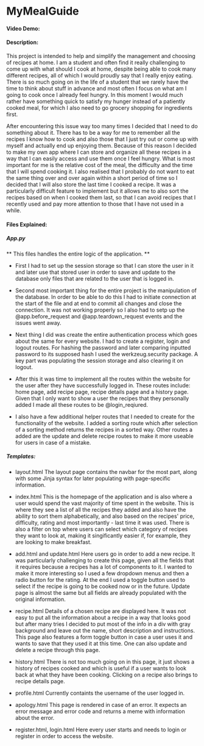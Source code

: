 # MyMealGuide

#### Video Demo:

#### Description:

This project is intended to help and simplify the management and choosing of recipes at home. I am a student and often find it really challenging to come up with what should I cook at home, despite being able to cook many different recipes, all of which I would proudly say that I really enjoy eating. There is so much going on in the life of a student that we rarely have the time to think about stuff in advance and most often I focus on what am I going to cook once I already feel hungry. In this moment I would much rather have something quick to satisfy my hunger instead of a patiently cooked meal, for which I also need to go grocery shopping for ingredients first.

After encountering this issue way too many times I decided that I need to do something about it. There has to be a way for me to remember all the recipes I know how to cook and also those that I just try out or come up with myself and actually end up enjoying them. Because of this reason I decided to make my own app where I can store and organize all these recipes in a way that I can easily access and use them once I feel hungry. What is most important for me is the relative cost of the meal, the difficulty and the time that I will spend cooking it. I also realised that I probably do not want to eat the same thing over and over again within a short period of time so I decided that I will also store the last time I cooked a recipe. It was a particularly difficult feature to implement but it allows me to also sort the recipes based on when I cooked them last, so that I can avoid recipes that I recently used and pay more attention to those that I have not used in a while.

#### Files Explained:

##### App.py

** This files handles the entire logic of the application. **

- First I had to set up the session storage so that I can store the user in it and later use that stored user in order to save and update to the database only files that are related to the user that is logged in.

- Second most important thing for the entire project is the manipulation of the database. In order to be able to do this I had to initiate connection at the start of the file and at end to commit all changes and close the connection. It was not working properly so I also had to setp up the @app.before_request and @app.teardown_request events and the issues went away.

- Next thing I did was create the entire authentication process which goes about the same for every website. I had to create a register, login and logout routes. For hashing the password and later comparing inputted password to its supposed hash I used the werkzeug.security package. A key part was populating the session storage and also clearing it on logout.

- After this it was time to implement all the routes within the website for the user after they have successfully logged in. These routes include: home page, add recipe page, recipe details page and a history page. Given that I only want to show a user the recipes that they personally added I made all these routes to be @login_reqiured.

- I also have a few additional helper routes that I needed to create for the functionality of the website. I added a sorting route which after selection of a sorting method returns the recipes in a sorted way. Other routes a added are the update and delete recipe routes to make it more useable for users in case of a mistake.

##### Templates:

- layout.html
  The layout page contains the navbar for the most part, along with some Jinja syntax for later populating with page-specific information.

- index.html
  This is the homepage of the application and is also where a user would spend the vast majority of time spent in the website. This is where they see a list of all the recipes they added and also have the ability to sort them alphabetically, and also based on the recipes' price, difficulty, rating and most importantly - last time it was used. There is also a filter on top where users can select which category of recipes they want to look at, making it singificantly easier if, for example, they are looking to make breakfast.

- add.html and update.html
  Here users go in order to add a new recipe. It was particularly challenging to create this page, given all the fields that it requires because a recipes has a lot of components to it. I wanted to make it more interesting so I used a few dropdown menus and then a radio button for the rating. At the end I used a toggle button used to select if the recipe is going to be cooked now or in the future. Update page is almost the same but all fields are already populated with the original information.

- recipe.html
  Details of a chosen recipe are displayed here. It was not easy to put all the information about a recipe in a way that looks good but after many tries I decided to put most of the info in a div with gray background and leave out the name, short description and instructions. This page also features a form toggle button in case a user uses it and wants to save that they used it at this time. One can also update and delete a recipe through this page.

- history.html
  There is not too much going on in this page, it just shows a history of recipes cooked and which is useful if a user wants to look back at what they have been cooking. Clicking on a recipe also brings to recipe details page.

- profile.html
  Currently containts the username of the user logged in.

- apology.html
  This page is rendered in case of an error. It expects an error message and error code and returns a meme with information about the error.

- register.html, login.html
  Here every user starts and needs to login or register in order to access the website.
